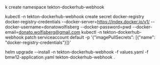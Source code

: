 k create namespace tekton-dockerhub-webhook

kubectl -n tekton-dockerhub-webhook create secret docker-registry docker-registry-credentials --docker-server=https://index.docker.io/v1/ --docker-username=donatowolfisberg --docker-password=pwd --docker-email=donato.wolfisberg@gmail.com
kubectl -n tekton-dockerhub-webhook patch serviceaccount default -p '{"imagePullSecrets": [{"name": "docker-registry-credentials"}]}'


helm upgrade --install -n tekton-dockerhub-webhook -f values.yaml -f bmw12-application.yaml tekton-dockerhub-webhook .
